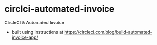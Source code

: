 # circlci-automated-invoice
CircleCI &amp; Automated Invoice
* built using instructions at https://circleci.com/blog/build-automated-invoice-app/